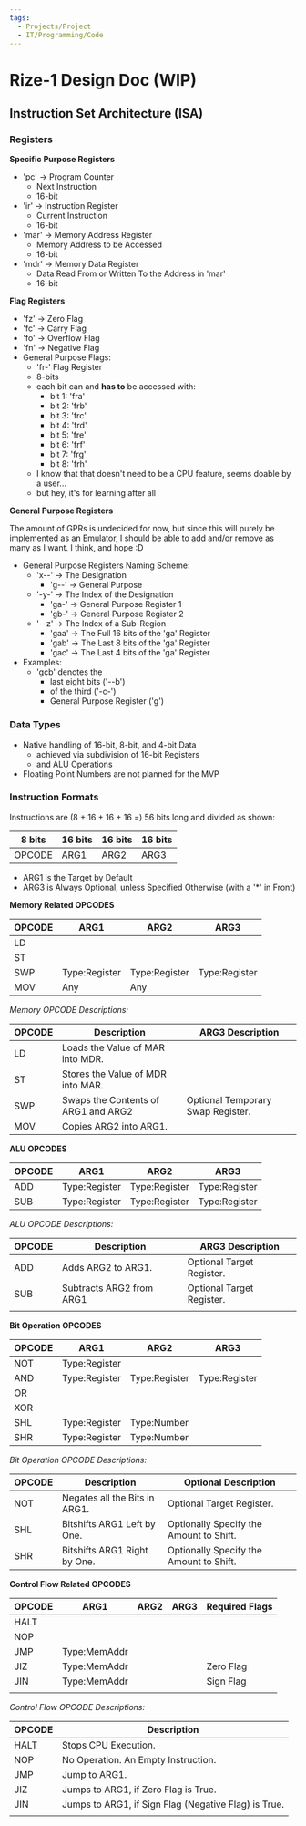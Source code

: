```yaml
---
tags:
  - Projects/Project
  - IT/Programming/Code
---
```


# Rize-1 Design Doc (WIP)

## Instruction Set Architecture (ISA)

### Registers

**Specific Purpose Registers**

- 'pc' -> Program Counter
	- Next Instruction
	- 16-bit
- 'ir' -> Instruction Register
	- Current Instruction
	- 16-bit
- 'mar' -> Memory Address Register
	- Memory Address to be Accessed
	- 16-bit
- 'mdr' -> Memory Data Register
	- Data Read From or Written To the Address in 'mar'
	- 16-bit

**Flag Registers**

- 'fz' -> Zero Flag
- 'fc' -> Carry Flag
- 'fo' -> Overflow Flag
- 'fn' -> Negative Flag
- General Purpose Flags:
	- 'fr-' Flag Register
	- 8-bits
	- each bit can and **has to** be accessed with:
		- bit 1: 'fra'
		- bit 2: 'frb'
		- bit 3: 'frc'
		- bit 4: 'frd'
		- bit 5: 'fre'
		- bit 6: 'frf'
		- bit 7: 'frg'
		- bit 8: 'frh'
	- I know that that doesn't need to be a CPU feature, seems doable by a user...
	- but hey, it's for learning after all

**General Purpose Registers**

The amount of GPRs is undecided for now, but since this will purely be implemented as an Emulator, I should be able to add and/or remove as many as I want. I think, and hope :D

- General Purpose Registers Naming Scheme:
	- 'x--' -> The Designation
		- 'g--' -> General Purpose
	- '-y-' -> The Index of the Designation
		- 'ga-' -> General Purpose Register 1
		- 'gb-' -> General Purpose Register 2
	- '--z' -> The Index of a Sub-Region
		- 'gaa' -> The Full 16 bits of the 'ga' Register
		- 'gab' -> The Last 8 bits of the 'ga' Register
		- 'gac' -> The Last 4 bits of the 'ga' Register
- Examples:
	- 'gcb' denotes the
		- last eight bits ('--b')
		- of the third ('-c-')
		- General Purpose Register ('g')

### Data Types

- Native handling of 16-bit, 8-bit, and 4-bit Data
	- achieved via subdivision of 16-bit Registers
	- and ALU Operations
- Floating Point Numbers are not planned for the MVP

### Instruction Formats

Instructions are (8 + 16 + 16 + 16 =) 56 bits long and divided as shown:

| 8 bits | 16 bits | 16 bits | 16 bits |
| ------ | ------- | ------- | ------- |
| OPCODE | ARG1    | ARG2    | ARG3    |

- ARG1 is the Target by Default
- ARG3 is Always Optional, unless Specified Otherwise (with a '\*' in Front)

**Memory Related OPCODES**

| OPCODE | ARG1          | ARG2          | ARG3          |
| ------ | ------------- | ------------- | ------------- |
| LD     |               |               |               |
| ST     |               |               |               |
| SWP    | Type:Register | Type:Register | Type:Register |
| MOV    | Any           | Any           |               | 

_Memory OPCODE Descriptions:_

| OPCODE | Description                         | ARG3 Description                  |
| ------ | ----------------------------------- | --------------------------------- |
| LD     | Loads the Value of MAR into MDR.    |                                   |
| ST     | Stores the Value of MDR into MAR.   |                                   |
| SWP    | Swaps the Contents of ARG1 and ARG2 | Optional Temporary Swap Register. |
| MOV    | Copies ARG2 into ARG1.              |                                   |

**ALU OPCODES**

| OPCODE | ARG1          | ARG2          | ARG3          |
| ------ | ------------- | ------------- | ------------- |
| ADD    | Type:Register | Type:Register | Type:Register |
| SUB    | Type:Register | Type:Register | Type:Register |

_ALU OPCODE Descriptions:_

| OPCODE | Description                   | ARG3 Description          |
| ------ | ----------------------------- | ------------------------- |
| ADD    | Adds ARG2 to ARG1.            | Optional Target Register. |
| SUB    | Subtracts ARG2 from ARG1      | Optional Target Register. |
|        |                               |                           |

**Bit Operation OPCODES**

| OPCODE | ARG1          | ARG2          | ARG3          |
| ------ | ------------- | ------------- | ------------- |
| NOT    | Type:Register |               |               |
| AND    | Type:Register | Type:Register | Type:Register |
| OR     |               |               |               |
| XOR    |               |               |               |
| SHL    | Type:Register | Type:Number   |               |
| SHR    | Type:Register | Type:Number   |               |

_Bit Operation OPCODE Descriptions:_ 

| OPCODE | Description                   | Optional Description                    | 
| ------ | ----------------------------- | --------------------------------------- |
| NOT    | Negates all the Bits in ARG1. | Optional Target Register.               |
| SHL    | Bitshifts ARG1 Left by One.   | Optionally Specify the Amount to Shift. |
| SHR    | Bitshifts ARG1 Right by One.  | Optionally Specify the Amount to Shift. |

**Control Flow Related OPCODES**  

| OPCODE | ARG1         | ARG2 | ARG3 | Required Flags |
| ------ | ------------ | ---- | ---- | -------------- |
| HALT   |              |      |      |                |
| NOP    |              |      |      |                |
| JMP    | Type:MemAddr |      |      |                |
| JIZ    | Type:MemAddr |      |      | Zero Flag      |
| JIN    | Type:MemAddr |      |      | Sign Flag      |
|        |              |      |      |                |

_Control Flow OPCODE Descriptions:_

| OPCODE | Description                                          |
| ------ | ---------------------------------------------------- |
| HALT   | Stops CPU Execution.                                 |
| NOP    | No Operation. An Empty Instruction.                  |
| JMP    | Jump to ARG1.                                        |
| JIZ    | Jumps to ARG1, if Zero Flag is True.                 |
| JIN    | Jumps to ARG1, if Sign Flag (Negative Flag) is True. |
|        |                                                      |








